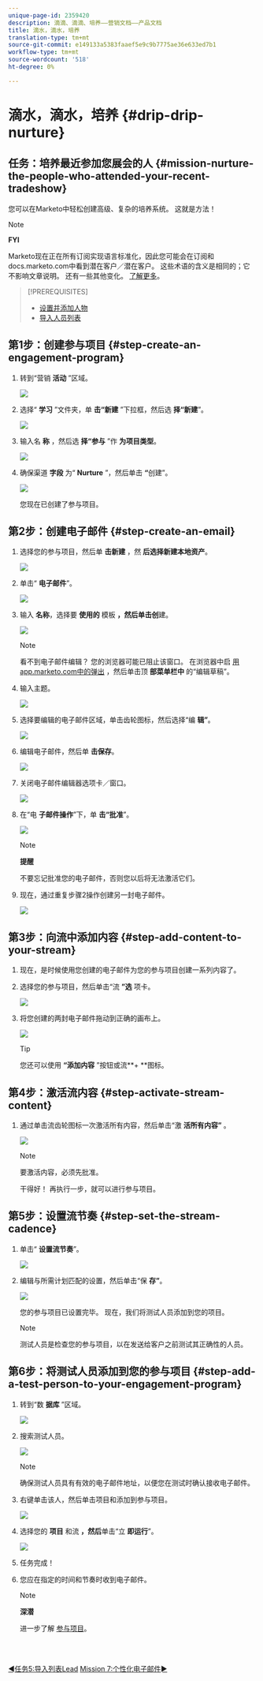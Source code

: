 ```yaml
---
unique-page-id: 2359420
description: 滴滴、滴滴、培养——营销文档——产品文档
title: 滴水，滴水，培养
translation-type: tm+mt
source-git-commit: e149133a5383faaef5e9c9b7775ae36e633ed7b1
workflow-type: tm+mt
source-wordcount: '518'
ht-degree: 0%

---
```



# 滴水，滴水，培养 {#drip-drip-nurture}

## 任务：培养最近参加您展会的人 {#mission-nurture-the-people-who-attended-your-recent-tradeshow}

您可以在Marketo中轻松创建高级、复杂的培养系统。 这就是方法！

>[!NOTE]
>
>**FYI**
>
>Marketo现在正在所有订阅实现语言标准化，因此您可能会在订阅和docs.marketo.com中看到潜在客户／潜在客户。 这些术语的含义是相同的；它不影响文章说明。 还有一些其他变化。 [了解更多](http://docs.marketo.com/display/DOCS/Updates+to+Marketo+Terminology)。

>[!PREREQUISITES]
>
>* [设置并添加人物](get-set-up-and-add-a-person.md)
>* [导入人员列表](import-a-list-of-people.md)

>



## 第1步：创建参与项目 {#step-create-an-engagement-program}

1. 转到“营销 **活动** ”区域。

   ![](assets/one-3.png)

1. 选择“ **学习** ”文件夹，单 **击“新建** ”下拉框，然后选 **择“新建**”。

   ![](assets/two-4.png)

1. 输入名 **称** ，然后选 **择“参与** ”作 **为项目类型**。

   ![](assets/three-3.png)

1. 确保渠道 **字段** 为“ **Nurture** ”，然后单击 **“**&#x200B;创建”。

   ![](assets/four-2.png)

   您现在已创建了参与项目。

## 第2步：创建电子邮件 {#step-create-an-email}

1. 选择您的参与项目，然后单 **击新建** ，然 **后选择新建本地资产**。

   ![](assets/five-3.png)

1. 单击“ **电子邮件**”。

   ![](assets/six-3.png)

1. 输入 **名称**，选择要 **使用的** 模板 **，然后单击创**&#x200B;建。

   ![](assets/seven-4.png)

   >[!NOTE]
   >
   >看不到电子邮件编辑？ 您的浏览器可能已阻止该窗口。 在浏览器中启 [用app.marketo.com中的弹出](http://app.marketo.com) ，然后单击顶 **部菜单栏中** 的“编辑草稿”。

1. 输入主题。

   ![](assets/eight-2.png)

1. 选择要编辑的电子邮件区域，单击齿轮图标，然后选择“编 **辑”**。

   ![](assets/nine-1.png)

1. 编辑电子邮件，然后单 **击保存**。

   ![](assets/ten-3.png)

1. 关闭电子邮件编辑器选项卡／窗口。

   ![](assets/eleven-3.png)

1. 在“电 **子邮件操作**”下，单 **击“批准**”。

   ![](assets/twelve-2.png)

   >[!NOTE]
   >
   >**提醒**
   >
   >
   >不要忘记批准您的电子邮件，否则您以后将无法激活它们。

1. 现在，通过重复步骤2操作创建另一封电子邮件。

   ![](assets/thirteen-2.png)

## 第3步：向流中添加内容 {#step-add-content-to-your-stream}

1. 现在，是时候使用您创建的电子邮件为您的参与项目创建一系列内容了。
1. 选择您的参与项目，然后单击“流 **”选** 项卡。

   ![](assets/fourteen-2.png)

1. 将您创建的两封电子邮件拖动到正确的画布上。

   ![](assets/fifteen-2.png)

   >[!TIP]
   >
   >您还可以使用 **“添加内容** ”按钮或流**+ **图标。

## 第4步：激活流内容 {#step-activate-stream-content}

1. 通过单击流齿轮图标一次激活所有内容，然后单击“激 **活所有内容”** 。

   ![](assets/image2014-9-24-12-3a48-3a28.png)

   >[!NOTE]
   >
   >要激活内容，必须先批准。

   干得好！ 再执行一步，就可以进行参与项目。

## 第5步：设置流节奏 {#step-set-the-stream-cadence}

1. 单击“ **设置流节奏**”。

   ![](assets/seventeen.png)

1. 编辑与所需计划匹配的设置，然后单击“保 **存”**。

   ![](assets/image2014-9-24-12-3a49-3a5.png)

   您的参与项目已设置完毕。 现在，我们将测试人员添加到您的项目。

   >[!NOTE]
   >
   >测试人员是检查您的参与项目，以在发送给客户之前测试其正确性的人员。

## 第6步：将测试人员添加到您的参与项目 {#step-add-a-test-person-to-your-engagement-program}

1. 转到“数 **据库** ”区域。

   ![](assets/nineteen-1.png)

1. 搜索测试人员。

   ![](assets/twenty-1.png)

   >[!NOTE]
   >
   >确保测试人员具有有效的电子邮件地址，以便您在测试时确认接收电子邮件。

1. 右键单击该人，然后单击项目和添加到参与项目。

   ![](assets/twenty-one.png)

1. 选择您的 **项目** 和流 **，然后**&#x200B;单击“立 **即运行**”。

   ![](assets/twenty-two.png)

1. 任务完成！
1. 您应在指定的时间和节奏时收到电子邮件。

   >[!NOTE]
   >
   >**深潜**
   >
   >
   >进一步了解 [参与项目](http://docs.marketo.com/display/docs/drip+nurturing)。

<br> 

[◄任务5:导入列表Lead](import-a-list-of-people.md) [Mission 7:个性化电子邮件►](personalize-an-email.md)